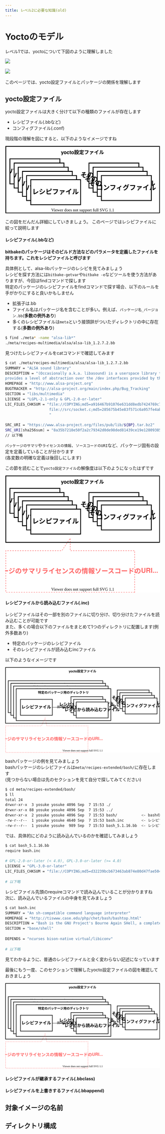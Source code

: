 ```yaml
---
title: レベル2に必要な知識(old)
---
```


# Yoctoのモデル

レベル1では、yoctoについて下図のように理解しました  

![](../level-1/images/os-build.drawio.svg)

![](../level-1/images/package-build.drawio.svg)

このページでは、yocto設定ファイルとパッケージの関係を理解します  

## yocto設定ファイル

yocto設定ファイルは大きく分けて以下の種類のファイルが存在します  

* レシピファイル(.bbなど)
* コンフィグファイル(.conf)

現段階の理解を図にすると、以下のようなイメージですね  

![](./images/setting-files-0.drawio.svg)

この図をだんだん詳細にしていきましょう。 このページではレシピファイルに絞って説明します  


#### レシピファイル(.bbなど)
**bitbakeのパッケージはそのビルド方法などのパラメータを定義したファイルを持ちます。これをレシピファイルと呼びます**  

具体例として、alsa-libパッケージのレシピを見てみましょう  
レシピを探す方法には`bitbake-getvar`や`bitbake -e`などツールを使う方法がありますが、今回はfindコマンドで探します   
特定のパッケージのレシピファイルをfindコマンドで探す場合、以下のルールを手がかりにすると良いかもしません   

* 拡張子は.bb
* ファイル名はパッケージ名を含むことが多い。例えば、`パッケージ名_バージョン.bb`(**多数の例外あり**)
* 多くのレシピファイルは`meta`という接頭辞がついたディレクトリの中に存在する(**多数の例外あり**)

```bash
$ find ./meta* -name "alsa-lib*"
./meta/recipes-multimedia/alsa/alsa-lib_1.2.7.2.bb
```

見つけたレシピファイルをcatコマンドで確認してみます  

```bash
$ cat ./meta/recipes-multimedia/alsa/alsa-lib_1.2.7.2.bb
SUMMARY = "ALSA sound library"
DESCRIPTION = "(Occasionally a.k.a. libasound) is a userspace library that \
provides a level of abstraction over the /dev interfaces provided by the kernel modules."
HOMEPAGE = "http://www.alsa-project.org"
BUGTRACKER = "http://alsa-project.org/main/index.php/Bug_Tracking"
SECTION = "libs/multimedia"
LICENSE = "LGPL-2.1-only & GPL-2.0-or-later"
LIC_FILES_CHKSUM = "file://COPYING;md5=a916467b91076e631dd8edb7424769c7 \
                    file://src/socket.c;md5=285675b45e83f571c6a957fe4ab79c93;beginline=9;endline=24 \
                    "

SRC_URI = "https://www.alsa-project.org/files/pub/lib/${BP}.tar.bz2"
SRC_URI[sha256sum] = "8a35b7218e50f2a2c79342d0de98ded81439ce19e12809385ec9be9596de7c2f"
// 以下略
```

`パッケージのサマリ`や`ライセンスの情報`、`ソースコードのURI`など、パッケージ固有の設定を定義していることが分かります  
(各変数の明確な定義は後回しにします)  

この節を読むことで`yocto設定ファイル`の解像度は以下のようになったはずです  

![](./images/setting-files-1.drawio.svg)

#### レシピファイルから読み込むファイル(.inc)

レシピファイルはその一部を別のファイルに切り分け、切り分けたファイルを読み込むことが可能です  
また、多くの場合以下のファイルをまとめて1つのディレクトリに配置します(例外多数あり)  

* 特定のパッケージのレシピファイル
* そのレシピファイルが読み込むincファイル

以下のようなイメージです  

![](./images/setting-files-2.drawio.svg)


bashパッケージの例を見てみましょう  
bashパッケージのレシピファイルは`meta/recipes-extended/bash/`に存在します  
(見つからない場合は先のセクションを見て自分で探してみてください)  


```bash
$ cd meta/recipes-extended/bash/
$ ll
total 24
drwxr-xr-x  3 yosuke yosuke 4096 Sep  7 15:53 ./
drwxr-xr-x 88 yosuke yosuke 4096 Sep  7 15:53 ../
drwxr-xr-x  2 yosuke yosuke 4096 Sep  7 15:53 bash/           <- bashのソースコードに対するパッチファイルを格納していますが、今は気にしなくてOK
-rw-r--r--  1 yosuke yosuke 4640 Sep  7 15:53 bash.inc        <- レシピファイルから読み込まれるファイル
-rw-r--r--  1 yosuke yosuke  989 Sep  7 15:53 bash_5.1.16.bb  <- レシピファイル
```

では、具体的にどのように読み込んでいるのかを確認してみましょう  

```bash
$ cat bash_5.1.16.bb
require bash.inc 

# GPL-2.0-or-later (< 4.0), GPL-3.0-or-later (>= 4.0)
LICENSE = "GPL-3.0-or-later"
LIC_FILES_CHKSUM = "file://COPYING;md5=d32239bcb673463ab874e80d47fae504"

# 以下略
```

レシピファイル先頭のrequireコマンドで読み込んでいることが分かりますね  
次に、読み込んでいるファイルの中身を見てみましょう  

```bash
$ cat bash.inc
SUMMARY = "An sh-compatible command language interpreter"
HOMEPAGE = "http://tiswww.case.edu/php/chet/bash/bashtop.html"
DESCRIPTION = "Bash is the GNU Project's Bourne Again SHell, a complete implementation of the IEEE POSIX and Open Group shell specification with interactive command line editing, job control on architectures that support it, csh-like features such as history substitution and brace expansion, and a slew of other features."
SECTION = "base/shell"

DEPENDS = "ncurses bison-native virtual/libiconv"

# 以下略
```

見てわかるように、普通のレシピファイルと全く変わらない記述になっています  

最後にもう一度、このセクションで理解したyocto設定ファイルの図を確認しておきましょう  

![](./images/setting-files-2.drawio.svg)


#### レシピファイルが継承するファイル(.bbclass)


#### レシピファイルを上書きするファイル(.bbappend)



## 対象イメージの名前


## ディレクトリ構成